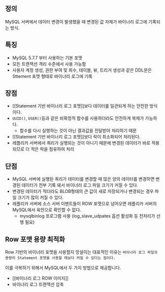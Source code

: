 

## 정의 
MySQL 서버에서 데이터 변경이 발생했을 때 변경된 값 자체가 바이너리 로그에 기록되는 방식. 

## 특징
- MySQL 5.7.7 부터 사용하는 기본 포맷
- 모든 트랜잭션 격리 수준에서 사용 가능함
- 사용자 계정 생성, 권한 부여 및 회수, 테이블, 뷰, 트리거 생성과 같은 DDL문은 Sttement 포맷 형태로 바이너리 로그에 기록

## 장점
- [[Statement 기반 바이너리 로그 포맷]]보다 데이터를 일관되게 하는 안전한 방식이다.
- `UUID()`, `USER()`등과 같은 비확정적 함수를 사용하더라도 안전하게 복제가 가능하다.
	- 함수를 다시 실행하는 것이 아닌 결과값을 전달받아 처리하기 때문
- [[Statement 기반 바이너리 로그 포맷]]보다 락이 최소화되어 처리된다.
- 레플리카 서버에서 쿼리가 실행되는 것이 아니기 때문에 변경된 데이터가 바로 적용되므로 더 적은 락을 점유하여 처리


## 단점 
- MySQL 서버에 실행된 쿼리가 데이터를 변경할 때 많은 양의 데이터를 변경하면 변경된 데이터가 전부 기록 돼서 바이너리 로그 파일 크기가 커질 수 있다.
- 변경된 데이터가 적더라도 BLOB형태의 큰 값이 새로 저장되거나 변경되는 경우 파일 크기가 많이 커질 수 있다. 
- 레플리카 서버에 소스 서버 이벤트들이 ROW 포맷으로 넘어오면 레플리카 서버의 MySQL에서 육안으로 확인할 수 없다. 
	- mysqlbinlog 프로그램 사용 (log_slave_udpates 옵션 활성화 등 전처리가 선행 필요)




## Row 포맷 용량 최적화
Row 기반의 바이너리 포맷을 사용할지 망설이는 대표적인 이유는 `바이너리 로그 파일의 용량이 Statement 포맷을 사용할 때보다 커질 수 있다는 점이다.`

이를 극복하기 위해서 MySQL에서 두 가지 방법으로 제공합니다. 
- [[바이너리 로그 ROW 이미지]]
- 바이너리 로그 트랜잭션 압축
